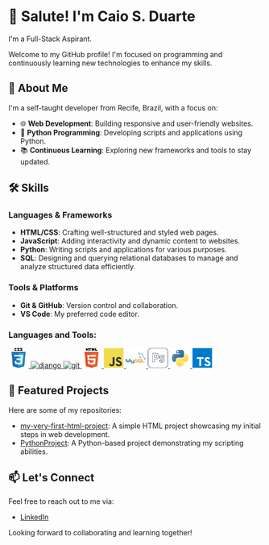 # 👋 Salute! I'm Caio S. Duarte

I'm a Full-Stack Aspirant.

Welcome to my GitHub profile! I'm focused on programming and continuously learning new technologies to enhance my skills.

## 🚀 About Me

I'm a self-taught developer from Recife, Brazil, with a focus on:

- 🌐 **Web Development**: Building responsive and user-friendly websites.
- 🐍 **Python Programming**: Developing scripts and applications using Python.
- 📚 **Continuous Learning**: Exploring new frameworks and tools to stay updated.

## 🛠️ Skills

### Languages & Frameworks

- **HTML/CSS**: Crafting well-structured and styled web pages.
- **JavaScript**: Adding interactivity and dynamic content to websites.
- **Python**: Writing scripts and applications for various purposes.
- **SQL**: Designing and querying relational databases to manage and analyze structured data efficiently.

### Tools & Platforms

- **Git & GitHub**: Version control and collaboration.
- **VS Code**: My preferred code editor.

<h3 align="left">Languages and Tools:</h3>
<p align="left"> <a href="https://www.w3schools.com/css/" target="_blank" rel="noreferrer"> <img src="https://raw.githubusercontent.com/devicons/devicon/master/icons/css3/css3-original-wordmark.svg" alt="css3" width="40" height="40"/> </a> <a href="https://www.djangoproject.com/" target="_blank" rel="noreferrer"> <img src="https://cdn.worldvectorlogo.com/logos/django.svg" alt="django" width="40" height="40"/> </a> <a href="https://git-scm.com/" target="_blank" rel="noreferrer"> <img src="https://www.vectorlogo.zone/logos/git-scm/git-scm-icon.svg" alt="git" width="40" height="40"/> </a> <a href="https://www.w3.org/html/" target="_blank" rel="noreferrer"> <img src="https://raw.githubusercontent.com/devicons/devicon/master/icons/html5/html5-original-wordmark.svg" alt="html5" width="40" height="40"/> </a> <a href="https://developer.mozilla.org/en-US/docs/Web/JavaScript" target="_blank" rel="noreferrer"> <img src="https://raw.githubusercontent.com/devicons/devicon/master/icons/javascript/javascript-original.svg" alt="javascript" width="40" height="40"/> </a> <a href="https://www.mysql.com/" target="_blank" rel="noreferrer"> <img src="https://raw.githubusercontent.com/devicons/devicon/master/icons/mysql/mysql-original-wordmark.svg" alt="mysql" width="40" height="40"/> </a> <a href="https://www.photoshop.com/en" target="_blank" rel="noreferrer"> <img src="https://raw.githubusercontent.com/devicons/devicon/master/icons/photoshop/photoshop-line.svg" alt="photoshop" width="40" height="40"/> </a> <a href="https://www.python.org" target="_blank" rel="noreferrer"> <img src="https://raw.githubusercontent.com/devicons/devicon/master/icons/python/python-original.svg" alt="python" width="40" height="40"/> </a> <a href="https://www.typescriptlang.org/" target="_blank" rel="noreferrer"> <img src="https://raw.githubusercontent.com/devicons/devicon/master/icons/typescript/typescript-original.svg" alt="typescript" width="40" height="40"/> </a> </p>

## 📂 Featured Projects

Here are some of my repositories:

- [my-very-first-html-project](https://github.com/vindexinsanctirex/my-very-first-html-project): A simple HTML project showcasing my initial steps in web development.
- [PythonProject](https://github.com/vindexinsanctirex/PythonProject): A Python-based project demonstrating my scripting abilities.

## 📫 Let's Connect

Feel free to reach out to me via:

- [LinkedIn](https://www.linkedin.com/in/caio-s-duarte)

Looking forward to collaborating and learning together!
